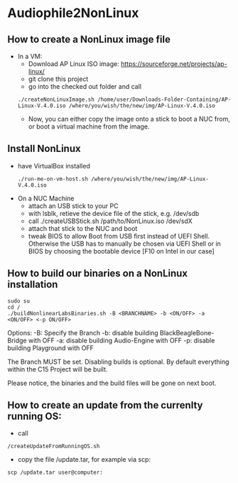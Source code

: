 # Audiophile2NonLinux
## How to create a NonLinux image file
* In a VM:
  * Download AP Linux ISO image: https://sourceforge.net/projects/ap-linux/
  * git clone this project
  * go into the checked out folder and call 
  ```console
  ./createNonLinuxImage.sh /home/user/Downloads-Folder-Containing/AP-Linux-V.4.0.iso /where/you/wish/the/new/img/AP-Linux-V.4.0.iso
  ```
  * Now, you can either copy the image onto a stick to boot a NUC from, or boot a virtual machine from the image.

## Install NonLinux
* have VirtualBox installed
  ```console
  ./run-me-on-vm-host.sh /where/you/wish/the/new/img/AP-Linux-V.4.0.iso
  ```
* On a NUC Machine
  * attach an USB stick to your PC
  * with lsblk, retieve the device file of the stick, e.g. /dev/sdb
  * call ./createUSBStick.sh /path/to/NonLinux.iso /dev/sdX
  * attach that stick to the NUC and boot
  * tweak BIOS to allow Boot from USB first instead of UEFI Shell. Otherwise the USB has to manually be chosen via UEFI Shell or in BIOS by choosing the bootable device [F10 on Intel in our case]

## How to build our binaries on a NonLinux installation
```console
sudo su
cd /
./buildNonlinearLabsBinaries.sh -B <BRANCHNAME> -b <ON/OFF> -a <ON/OFF> <-p ON/OFF>
```
Options:
-B:   Specify the Branch
-b:  	disable building BlackBeagleBone-Bridge with OFF
-a:  	disable building Audio-Engine with OFF
-p:  	disable building Playground with OFF

The Branch MUST be set. Disabling builds is optional. By default everything within the C15 Project will be built.

Please notice, the binaries and the build files will be gone on next boot.

## How to create an update from the currenlty running OS:
- call 
```console
/createUpdateFromRunningOS.sh
```
- copy the file /update.tar, for example via scp:
```console
scp /update.tar user@computer:
```
